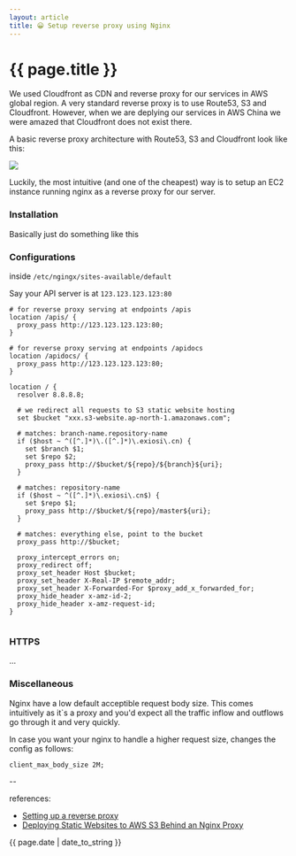```yaml
---
layout: article
title: 😀 Setup reverse proxy using Nginx
---
```

# {{ page.title }}

We used Cloudfront as CDN and reverse proxy for our services in AWS global region. A very standard reverse proxy is to use Route53, S3 and Cloudfront. However, when we are deplying our services in AWS China we were amazed that Cloudfront does not exist there.

A basic reverse proxy architecture with Route53, S3 and Cloudfront look like this:

![](https://image.slidesharecdn.com/awssummit2017gsneotek-170425054543/95/route53-cloudfront-cdn-aws-summit-seoul-2017-21-638.jpg?cb=1493101693)

Luckily, the most intuitive (and one of the cheapest) way is to setup an EC2 instance running nginx as a reverse proxy for our server.

### Installation

[](https://www.digitalocean.com/community/tutorials/how-to-install-nginx-on-ubuntu-16-04)

Basically just do something like this

### Configurations

inside `/etc/ngingx/sites-available/default`

Say your API server is at `123.123.123.123:80`

```
# for reverse proxy serving at endpoints /apis
location /apis/ {
  proxy_pass http://123.123.123.123:80;
}

# for reverse proxy serving at endpoints /apidocs
location /apidocs/ {
  proxy_pass http://123.123.123.123:80;
}

location / {
  resolver 8.8.8.8;

  # we redirect all requests to S3 static website hosting
  set $bucket "xxx.s3-website.ap-north-1.amazonaws.com";

  # matches: branch-name.repository-name
  if ($host ~ ^([^.]*)\.([^.]*)\.exiosi\.cn) {
    set $branch $1;
    set $repo $2;
    proxy_pass http://$bucket/${repo}/${branch}${uri};
  }

  # matches: repository-name
  if ($host ~ ^([^.]*)\.exiosi\.cn$) {
    set $repo $1;
    proxy_pass http://$bucket/${repo}/master${uri};
  }

  # matches: everything else, point to the bucket
  proxy_pass http://$bucket;

  proxy_intercept_errors on;
  proxy_redirect off;
  proxy_set_header Host $bucket;
  proxy_set_header X-Real-IP $remote_addr;
  proxy_set_header X-Forwarded-For $proxy_add_x_forwarded_for;
  proxy_hide_header x-amz-id-2;
  proxy_hide_header x-amz-request-id;
}


```

### HTTPS

...

### Miscellaneous

Nginx have a low default acceptible request body size. This comes intuitively as it`s a proxy and you'd expect all the traffic inflow and outflows go through it and very quickly.

In case you want your nginx to handle a higher request size, changes the config as follows:

```
client_max_body_size 2M;
```

--

references:

* [Setting up a reverse proxy](https://singlebeep.com)
* [Deploying Static Websites to AWS S3 Behind an Nginx Proxy](http://cognition.happycog.com/article/deploying-static-websites-to-aws-s3-behind-an-nginx-proxy)

{{ page.date | date_to_string }}